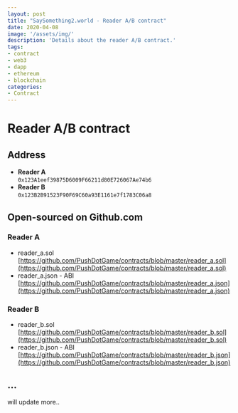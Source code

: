 ```yaml
---
layout: post
title: "SaySomething2.world - Reader A/B contract"
date: 2020-04-08
image: '/assets/img/'
description: 'Details about the reader A/B contract.'
tags:
- contract
- web3
- dapp
- ethereum
- blockchain
categories:
- Contract
---
```


# Reader A/B contract


## Address

- **Reader A**<br>
  `0x123A1eef39875D6009F66211d80E726067Ae74b6`
- **Reader B**<br>
  `0x123B2B91523F90F69C60a93E1161e7f1783C06a8`


## Open-sourced on Github.com

### Reader A

- reader_a.sol
  [https://github.com/PushDotGame/contracts/blob/master/reader_a.sol](https://github.com/PushDotGame/contracts/blob/master/reader_a.sol)
- reader_a.json - ABI
  [https://github.com/PushDotGame/contracts/blob/master/reader_a.json](https://github.com/PushDotGame/contracts/blob/master/reader_a.json)

### Reader B

- reader_b.sol
  [https://github.com/PushDotGame/contracts/blob/master/reader_b.sol](https://github.com/PushDotGame/contracts/blob/master/reader_b.sol)
- reader_b.json - ABI
  [https://github.com/PushDotGame/contracts/blob/master/reader_b.json](https://github.com/PushDotGame/contracts/blob/master/reader_b.json)



## ...

will update more..
